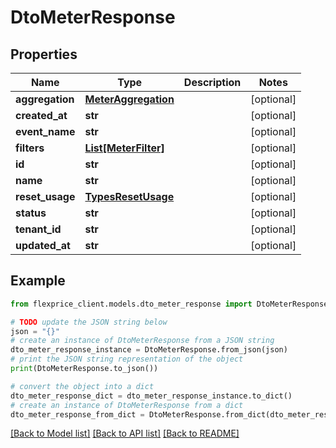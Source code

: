 # DtoMeterResponse


## Properties

Name | Type | Description | Notes
------------ | ------------- | ------------- | -------------
**aggregation** | [**MeterAggregation**](MeterAggregation.md) |  | [optional] 
**created_at** | **str** |  | [optional] 
**event_name** | **str** |  | [optional] 
**filters** | [**List[MeterFilter]**](MeterFilter.md) |  | [optional] 
**id** | **str** |  | [optional] 
**name** | **str** |  | [optional] 
**reset_usage** | [**TypesResetUsage**](TypesResetUsage.md) |  | [optional] 
**status** | **str** |  | [optional] 
**tenant_id** | **str** |  | [optional] 
**updated_at** | **str** |  | [optional] 

## Example

```python
from flexprice_client.models.dto_meter_response import DtoMeterResponse

# TODO update the JSON string below
json = "{}"
# create an instance of DtoMeterResponse from a JSON string
dto_meter_response_instance = DtoMeterResponse.from_json(json)
# print the JSON string representation of the object
print(DtoMeterResponse.to_json())

# convert the object into a dict
dto_meter_response_dict = dto_meter_response_instance.to_dict()
# create an instance of DtoMeterResponse from a dict
dto_meter_response_from_dict = DtoMeterResponse.from_dict(dto_meter_response_dict)
```
[[Back to Model list]](../README.md#documentation-for-models) [[Back to API list]](../README.md#documentation-for-api-endpoints) [[Back to README]](../README.md)


